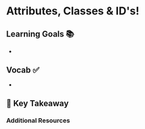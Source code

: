 # Attributes, Classes & ID's!


## Learning Goals 📚
-


## Vocab ✅
  - 


## 🔑 Key Takeaway


### Additional Resources
